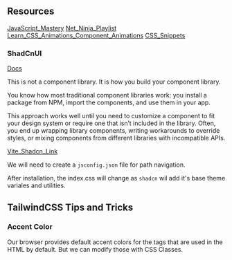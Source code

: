 ## **Resources**

[JavaScript_Mastery](https://www.youtube.com/watch?v=6biMWgD6_JY)
[Net_Ninja_Playlist](https://www.youtube.com/playlist?list=PL4cUxeGkcC9gpXORlEHjc5bgnIi5HEGhw)
[Learn_CSS_Animations_Component_Animations](https://www.youtube.com/@coding2go/playlists)
[CSS_Snippets](https://www.youtube.com/@CSSnippets/videos)

### **ShadCnUI**

[Docs](https://ui.shadcn.com/docs)

This is not a component library. It is how you build your component library.

You know how most traditional component libraries work: you install a package from NPM, import the components, and use them in your app.

This approach works well until you need to customize a component to fit your design system or require one that isn’t included in the library. Often, you end up wrapping library components, writing workarounds to override styles, or mixing components from different libraries with incompatible APIs.

[Vite_Shadcn_Link](https://ui.shadcn.com/docs/installation/vite)

We will need to create a `jsconfig.json` file for path navigation.

After installation, the index.css will change as `shadcn` wil add it's base theme variales and utilities.

## **TailwindCSS Tips and Tricks**

### **Accent Color**

Our browser provides default accent colors for the tags that are used in the HTML by default. But we can modify those with CSS Classes.
